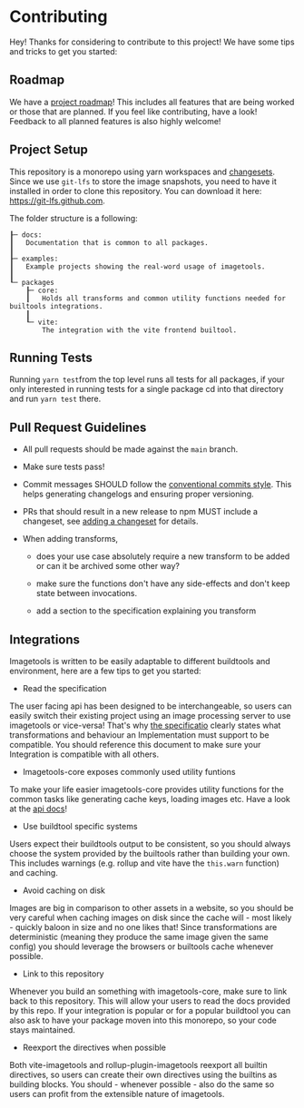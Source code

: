 # Contributing

Hey! Thanks for considering to contribute to this project! We have some tips and tricks to get you started:

## Roadmap
We have a [project roadmap](https://github.com/JonasKruckenberg/imagetools/projects/1)! This includes all features that are being worked or those that are planned. If you feel like contributing, have a look!
Feedback to all planned features is also highly welcome!

## Project Setup

This repository is a monorepo using yarn workspaces and [changesets](https://github.com/atlassian/changesets).<br>
Since we use `git-lfs` to store the image snapshots, you need to have it installed in order to clone this repository.
You can download it here: https://git-lfs.github.com.

The folder structure is a following:

```
┠─ docs: 
┃   Documentation that is common to all packages.
┃
┠─ examples: 
┃   Example projects showing the real-word usage of imagetools.
┃
┖─ packages
    ┠─ core:
    ┃   Holds all transforms and common utility functions needed for builtools integrations.
    ┃
    ┖─ vite: 
        The integration with the vite frontend builtool.
```

## Running Tests

Running `yarn test`from the top level runs all tests for all packages, if your only interested in running tests for a single package cd into that directory and run `yarn test` there.

## Pull Request Guidelines

- All pull requests should be made against the `main` branch.

- Make sure tests pass!

- Commit messages SHOULD follow the [conventional commits style](https://www.conventionalcommits.org). This helps generating changelogs and ensuring proper versioning.

- PRs that should result in a new release to npm MUST include a changeset, see [adding a changeset](https://github.com/atlassian/changesets/blob/main/docs/adding-a-changeset.md) for details.

- When adding transforms,

    - does your use case absolutely require a new transform to be added or can it be archived some other way? 

    - make sure the functions don't have any side-effects and don't keep state between invocations.

    - add a section to the specification explaining you transform

## Integrations

Imagetools is written to be easily adaptable to different buildtools and environment, here are a few tips to get you started:

- Read the specification

The user facing api has been designed to be interchangeable, so users can easily switch their existing project using an image processing server to use imagetools or vice-versa! That's why [the specificatio](docs/spec.md) clearly states what transformations and behaviour an Implementation must support to be compatible. You should reference this document to make sure your Integration is compatible with all others.

- Imagetools-core exposes commonly used utility funtions

To make your life easier imagetools-core provides utility functions for the common tasks like generating cache keys, loading images etc. Have a look at the [api docs]()!

- Use buildtool specific systems

Users expect their buildtools output to be consistent, so you should always choose the system provided by the builtools rather than building your own. This includes warnings (e.g. rollup and vite have the `this.warn` function) and caching.

- Avoid caching on disk

Images are big in comparison to other assets in a website, so you should be very careful when caching images on disk since the cache will - most likely - quickly baloon in size and no one likes that!
Since transformations are deterministic (meaning they produce the same image given the same config) you should leverage the browsers or builtools cache whenever possible.

- Link to this repository

Whenever you build an something with imagetools-core, make sure to link back to this repository. This will allow your users to read the docs provided by this repo. If your integration is popular or for a popular buildtool you can also ask to have your package moven into this monorepo, so your code stays maintained.

- Reexport the directives when possible

Both vite-imagetools and rollup-plugin-imagetools reexport all builtin directives, so users can create their own directives using the builtins as building blocks. You should - whenever possible - also do the same so users can profit from the extensible nature of imagetools.
